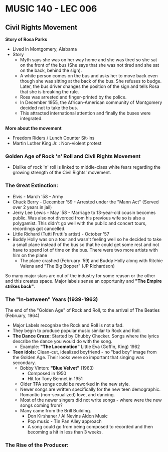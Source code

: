 # MUSIC 140 - LEC 006
## Civil Rights Movement
**Story of Rosa Parks**
- Lived in Montgomery, Alabama
- Story
  -  Myth says she was on her way home and she was tired so she sat on the front of the bus (She says that she was not tired and she sat on the back, behind the sign).
  - A white person comes on the bus and asks her to move back even though she was sitting at the back of the bus. She refuses to budge. Later, the bus driver changes the position of the sign and tells Rosa that she is breaking the rule. 
  - Rosa was arrested and finger-printed by the police.
  - In December 1955, the African-American community of Montgomery decided not to take the bus.
  - This attracted international attention and finally the buses were integrated.

**More about the movement**
- Freedom Riders / Lunch Counter Sit-ins
- Martin Luther King Jr. : Non-violent protest

### Golden Age of Rock 'n' Roll and Civil Rights Movement
- Dislike of rock 'n' roll is linked to middle-class white fears regarding the growing strength of the Civil Rights' movement.

### The Great Extinction:
  - Elvis - March '58 - Army
  - Chuck Berry - December '59 - Arrested under the "Mann Act" (Served over 2 years in jail)
  - Jerry Lee Lewis - May '58 - Marriage to 13-year-old cousin becomes public. Was also not divorced from his previous wife so is also a polygamist. This didn't go well with the public and concert tours, recordings got cancelled.
  - Little Richard (Tutti Frutti's artist) - October '57
  - Buddy Holly was on a tour and wasn't feeling well so he decided to take a small plane instead of the bus so that he could get some rest and not have to spend lot of time on the bus. There were two more artists with him on the plane
    - The plane crashed (February '59) and Buddy Holly along with Ritchie Valens and "The Big Bopper" (JP Richardson)


So many major stars are out of the industry for some reason or the other and this creates space. Major labels sense an opportunity and **"The Empire strikes back"**.

### The "In-between" Years (1939-1963)
The end of the "Golden Age" of Rock and Roll, to the arrival of The Beatles (February, 1964)
- Major Labels recognize the Rock and Roll is not a fad.
- They begin to produce popular music similar to Rock and Roll.
- **The Dance Craze:** Started by Chubby Checker. Songs where the lyrics describe the dance you would do with the song.
  - Example: **"The Locomotion"** Little Eva (Goffin, King) 1962
- **Teen idols:** Clean-cut, idealized boyfriend - no "bad boy" image from the Golden Age. Their looks were so important that singing was secondary.
  - Bobby Vinton: **"Blue Velvet"** (1963)
    - Composed in 1950
    - Hit for Tony Bennet in 1951
  - Older TPA songs could be reworked in the new style.
  - Newer songs are written specifically for the new teen demographic. Romantic (non-sexualized) love,  and dancing.
  - Most of the newer singers did not write songs - where were the new songs coming from?
  - Many came from the Brill Building.
    - Don Kirshaner / Al Nevins Aldon Music
    - Pop music - Tin Pan Alley approach
    - A song could go from being composed to recorded and then becoming a hit in less than 3 weeks.

### The Rise of the Producer:

<!--stackedit_data:
eyJoaXN0b3J5IjpbMTc3MDA1MzY2MCwtMTgyMDYwMjI4OSwxNz
U1OTQ4MTg0LC0xNzY2MzI5NDkyLDYwMDAxNDg2NiwtMTY2MzE2
NDYzNV19
-->